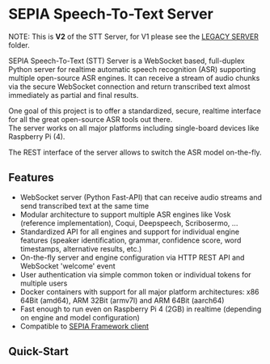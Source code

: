 # SEPIA Speech-To-Text Server

NOTE: This is **V2** of the STT Server, for V1 please see the [LEGACY SERVER](legacy-server) folder.  
  
SEPIA Speech-To-Text (STT) Server is a WebSocket based, full-duplex Python server for realtime automatic speech recognition (ASR) supporting multiple open-source ASR engines.
It can receive a stream of audio chunks via the secure WebSocket connection and return transcribed text almost immediately as partial and final results.  
  
One goal of this project is to offer a standardized, secure, realtime interface for all the great open-source ASR tools out there.  
The server works on all major platforms including single-board devices like Raspberry Pi (4).

The REST interface of the server allows to switch the ASR model on-the-fly.

## Features

* WebSocket server (Python Fast-API) that can receive audio streams and send transcribed text at the same time
* Modular architecture to support multiple ASR engines like Vosk (reference implementation), Coqui, Deepspeech, Scribosermo, ...
* Standardized API for all engines and support for individual engine features (speaker identification, grammar, confidence score, word timestamps, alternative results, etc.)
* On-the-fly server and engine configuration via HTTP REST API and WebSocket 'welcome' event
* User authentication via simple common token or individual tokens for multiple users
* Docker containers with support for all major platform architectures: x86 64Bit (amd64), ARM 32Bit (armv7l) and ARM 64Bit (aarch64)
* Fast enough to run even on Raspberry Pi 4 (2GB) in realtime (depending on engine and model configuration)
* Compatible to [SEPIA Framework client](https://github.com/SEPIA-Framework/sepia-html-client-app)

## Quick-Start

